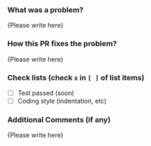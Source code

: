 ### What was a problem?

{Please write here}

### How this PR fixes the problem?

{Please write here}

### Check lists (check `x` in `[ ]` of list items)

- [ ] Test passed (soon)
- [ ] Coding style (indentation, etc)

### Additional Comments (if any)

{Please write here}